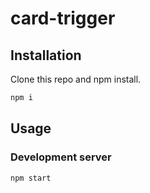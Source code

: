 # card-trigger

## Installation

Clone this repo and npm install.

```bash
npm i
```

## Usage

### Development server

```bash
npm start
```